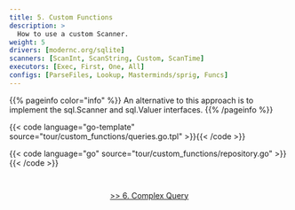 ```yaml
---
title: 5. Custom Functions
description: >
  How to use a custom Scanner.
weight: 5
drivers: [modernc.org/sqlite]
scanners: [ScanInt, ScanString, Custom, ScanTime]
executors: [Exec, First, One, All]
configs: [ParseFiles, Lookup, Masterminds/sprig, Funcs]
---
```


{{% pageinfo color="info" %}}
An alternative to this approach is to implement the sql.Scanner and sql.Valuer interfaces.
{{% /pageinfo %}}

{{< code language="go-template" source="tour/custom_functions/queries.go.tpl" >}}{{< /code >}}

{{< code language="go" source="tour/custom_functions/repository.go" >}}{{< /code >}}

<div style="padding-top: 2em; text-align: center"><a href="/tour/6_complex_query/">>> 6. Complex Query</a></div>
